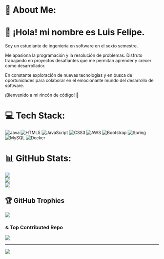 # 💫 About Me:
# 👋 ¡Hola! mi nombre es Luis Felipe.
Soy un estudiante de ingeniería en software en el sexto semestre. 

Me apasiona la programación y la resolución de problemas. Disfruto trabajando en proyectos desafiantes que me permitan aprender y crecer como desarrollador. 

En constante exploración de nuevas tecnologías y en busca de oportunidades para colaborar en el emocionante mundo del desarrollo de software.

¡Bienvenido a mi rincón de código! 🚀

# 💻 Tech Stack:
![Java](https://img.shields.io/badge/java-%23ED8B00.svg?style=flat&logo=openjdk&logoColor=white) ![HTML5](https://img.shields.io/badge/html5-%23E34F26.svg?style=flat&logo=html5&logoColor=white) ![JavaScript](https://img.shields.io/badge/javascript-%23323330.svg?style=flat&logo=javascript&logoColor=%23F7DF1E) ![CSS3](https://img.shields.io/badge/css3-%231572B6.svg?style=flat&logo=css3&logoColor=white) ![AWS](https://img.shields.io/badge/AWS-%23FF9900.svg?style=flat&logo=amazon-aws&logoColor=white) ![Bootstrap](https://img.shields.io/badge/bootstrap-%238511FA.svg?style=flat&logo=bootstrap&logoColor=white) ![Spring](https://img.shields.io/badge/spring-%236DB33F.svg?style=flat&logo=spring&logoColor=white) ![MySQL](https://img.shields.io/badge/mysql-%2300000f.svg?style=flat&logo=mysql&logoColor=white)
![Docker](https://img.shields.io/badge/docker-%230db7ed.svg?style=flat&logo=docker&logoColor=white)
# 📊 GitHub Stats:
![](https://github-readme-stats.vercel.app/api?username=SotoDev-2901&theme=radical&hide_border=false&include_all_commits=true&count_private=true)<br/>
![](https://github-readme-streak-stats.herokuapp.com/?user=SotoDev-2901&theme=radical&hide_border=false)<br/>
![](https://github-readme-stats.vercel.app/api/top-langs/?username=SotoDev-2901&theme=radical&hide_border=false&include_all_commits=true&count_private=true&layout=compact)

## 🏆 GitHub Trophies
![](https://github-profile-trophy.vercel.app/?username=SotoDev-2901&theme=radical&no-frame=false&no-bg=false&margin-w=4)

### 🔝 Top Contributed Repo
![](https://github-contributor-stats.vercel.app/api?username=SotoDev-2901&limit=5&theme=radical&combine_all_yearly_contributions=true)

---
[![](https://visitcount.itsvg.in/api?id=SotoDev-2901&icon=2&color=1)](https://visitcount.itsvg.in)

<!-- Proudly created with GPRM ( https://gprm.itsvg.in ) -->
